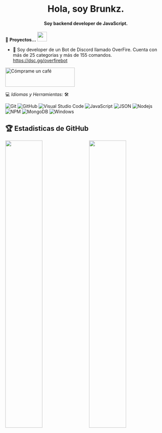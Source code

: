 <h1 align="center">Hola, soy Brunkz.</h1>

<h4 align="center">Soy backend developer de JavaScript. </h4>

<!-- ![](https://visitor-badge.glitch.me/badge?page_id=AlanBinu007.AlanBinu007) -->

📝 **Proyectos...** <img src="https://media.giphy.com/media/WUlplcMpOCEmTGBtBW/giphy.gif" width="30">
<br>
- 🤖 Soy developer de un Bot de Discord llamado OverFire. Cuenta con más de 25 categorias y más de 155 comandos. https://dsc.gg/overfirebot

<a href="[https://www.buymeacoffee.com/alanbinu](https://www.buymeacoffee.com/brunkz)" target="_blank"><img src="https://cdn.buymeacoffee.com/buttons/v2/default-yellow.png" alt="Cómprame un café" style="height: 60px !important;width: 217px !important;" ></a>


💻 *Idiomas y Herramientas:* 🛠️<br>

![Git](https://img.shields.io/badge/-Git-000000?style=flat&logo=git&logoColor=F05032&labelColor=ffffff)
![GitHub](https://img.shields.io/badge/-GitHub-000000?style=flat&logo=github&logoColor=000000&labelColor=ffffff)
![Visual Studio Code](https://img.shields.io/badge/-VSCode-000000?style=flat&logo=visual-studio-code&labelColor=007ACC)
![JavaScript](https://img.shields.io/badge/-JavaScript-000000?style=flat&logo=javascript)
![JSON](https://img.shields.io/badge/-JSON-000000?style=flat&logo=JSON&logoColor=000000&labelColor=ffffff)
![Nodejs](https://img.shields.io/badge/-Nodejs-000000?style=flat&logo=Node.js)
![NPM](https://img.shields.io/badge/-npm-000000?style=flat&logo=npm&labelColor=ffffff)
![MongoDB](https://img.shields.io/badge/-MongoDB-000000?style=flat&logo=mongodb&labelColor=ffffff)
![Windows](https://img.shields.io/badge/-Windows-000000?style=flat&logo=windows&logoColor=ffffff&labelColor=0078D6)

## 🏆 Estadisticas de GitHub




<img  src="https://github-readme-stats.vercel.app/api?username=brunkz&show_icons=true&hide_border=true&theme=dark" width="48%" align="right" >
<img  src="https://github-readme-streak-stats.herokuapp.com/?user=brunkz&theme=dark" width="48%" >
<br>
